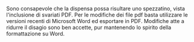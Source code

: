 Sono consapevole che la dispensa possa risultare uno spezzatino, vista l'inclusione di svariati PDF. Per le modifiche dei file pdf basta utilizzare le versioni recenti di Microsoft Word ed esportare in PDF. Modifiche atte a ridurre il disagio sono ben accette, pur mantenendo lo spirito della formattazione su Word.